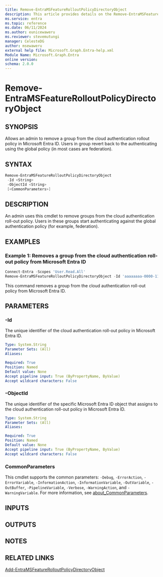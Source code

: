 ```yaml
---
title: Remove-EntraMSFeatureRolloutPolicyDirectoryObject
description: This article provides details on the Remove-EntraMSFeatureRolloutPolicyDirectoryObject command.
ms.service: entra
ms.topic: reference
ms.date: 06/11/2024
ms.author: eunicewaweru
ms.reviewer: stevemutungi
manager: CelesteDG
author: msewaweru
external help file: Microsoft.Graph.Entra-help.xml
Module Name: Microsoft.Graph.Entra
online version:
schema: 2.0.0
---
```


# Remove-EntraMSFeatureRolloutPolicyDirectoryObject

## SYNOPSIS

Allows an admin to remove a group from the cloud authentication rollout policy in Microsoft Entra ID.
Users in group revert back to the authenticating using the global policy (in most cases are federation).

## SYNTAX

```powershell
Remove-EntraMSFeatureRolloutPolicyDirectoryObject 
 -Id <String> 
 -ObjectId <String> 
 [<CommonParameters>]
```

## DESCRIPTION

An admin uses this cmdlet to remove groups from the cloud authentication roll-out policy.
Users in these groups start authenticating against the global authentication policy (for example,
federation).

## EXAMPLES

### Example 1: Removes a group from the cloud authentication roll-out policy from Microsoft Entra ID

```powershell
Connect-Entra -Scopes 'User.Read.All'
Remove-EntraMSFeatureRolloutPolicyDirectoryObject -Id 'aaaaaaaa-0000-1111-2222-bbbbbbbbbbbb' -ObjectId 'aaaaaaaa-0000-1111-2222-cccccccccccc'
```

This command removes a group from the cloud authentication roll-out policy from Microsoft Entra ID.

## PARAMETERS

### -Id

The unique identifier of the cloud authentication roll-out policy in Microsoft Entra ID.

```yaml
Type: System.String
Parameter Sets: (All)
Aliases:

Required: True
Position: Named
Default value: None
Accept pipeline input: True (ByPropertyName, ByValue)
Accept wildcard characters: False
```

### -ObjectId

The unique identifier of the specific Microsoft Entra ID object that assigns to the cloud authentication roll-out policy in Microsoft Entra ID.

```yaml
Type: System.String
Parameter Sets: (All)
Aliases:

Required: True
Position: Named
Default value: None
Accept pipeline input: True (ByPropertyName, ByValue)
Accept wildcard characters: False
```

### CommonParameters

This cmdlet supports the common parameters: `-Debug`, `-ErrorAction`, `-ErrorVariable`, `-InformationAction`, `-InformationVariable`, `-OutVariable`, `-OutBuffer`, `-PipelineVariable`, `-Verbose`, `-WarningAction`, and `-WarningVariable`. For more information, see [about_CommonParameters](https://go.microsoft.com/fwlink/?LinkID=113216).

## INPUTS

## OUTPUTS

## NOTES

## RELATED LINKS

[Add-EntraMSFeatureRolloutPolicyDirectoryObject](Add-EntraMSFeatureRolloutPolicyDirectoryObject.md)
